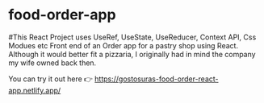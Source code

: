 # food-order-app <br/>
#This React Project uses UseRef, UseState, UseReducer, Context API, Css Modues etc
Front end of an Order app for a pastry shop using React. Although it would better fit a pizzaria, I originally had in mind the company my wife owned back then.

You can try it out here 👉  https://gostosuras-food-order-react-app.netlify.app/
